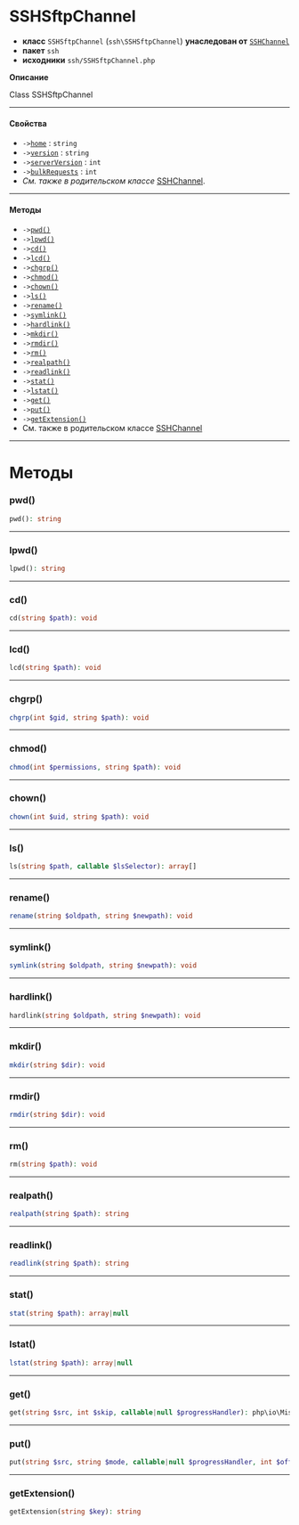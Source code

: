 # SSHSftpChannel

- **класс** `SSHSftpChannel` (`ssh\SSHSftpChannel`) **унаследован от** [`SSHChannel`](https://github.com/jphp-compiler/jphp/blob/master/exts/jphp-ssh-ext/api-docs/classes/ssh/SSHChannel.ru.md)
- **пакет** `ssh`
- **исходники** `ssh/SSHSftpChannel.php`

**Описание**

Class SSHSftpChannel

---

#### Свойства

- `->`[`home`](#prop-home) : `string`
- `->`[`version`](#prop-version) : `string`
- `->`[`serverVersion`](#prop-serverversion) : `int`
- `->`[`bulkRequests`](#prop-bulkrequests) : `int`
- *См. также в родительском классе* [SSHChannel](https://github.com/jphp-compiler/jphp/blob/master/exts/jphp-ssh-ext/api-docs/classes/ssh/SSHChannel.ru.md).

---

#### Методы

- `->`[`pwd()`](#method-pwd)
- `->`[`lpwd()`](#method-lpwd)
- `->`[`cd()`](#method-cd)
- `->`[`lcd()`](#method-lcd)
- `->`[`chgrp()`](#method-chgrp)
- `->`[`chmod()`](#method-chmod)
- `->`[`chown()`](#method-chown)
- `->`[`ls()`](#method-ls)
- `->`[`rename()`](#method-rename)
- `->`[`symlink()`](#method-symlink)
- `->`[`hardlink()`](#method-hardlink)
- `->`[`mkdir()`](#method-mkdir)
- `->`[`rmdir()`](#method-rmdir)
- `->`[`rm()`](#method-rm)
- `->`[`realpath()`](#method-realpath)
- `->`[`readlink()`](#method-readlink)
- `->`[`stat()`](#method-stat)
- `->`[`lstat()`](#method-lstat)
- `->`[`get()`](#method-get)
- `->`[`put()`](#method-put)
- `->`[`getExtension()`](#method-getextension)
- См. также в родительском классе [SSHChannel](https://github.com/jphp-compiler/jphp/blob/master/exts/jphp-ssh-ext/api-docs/classes/ssh/SSHChannel.ru.md)

---
# Методы

<a name="method-pwd"></a>

### pwd()
```php
pwd(): string
```

---

<a name="method-lpwd"></a>

### lpwd()
```php
lpwd(): string
```

---

<a name="method-cd"></a>

### cd()
```php
cd(string $path): void
```

---

<a name="method-lcd"></a>

### lcd()
```php
lcd(string $path): void
```

---

<a name="method-chgrp"></a>

### chgrp()
```php
chgrp(int $gid, string $path): void
```

---

<a name="method-chmod"></a>

### chmod()
```php
chmod(int $permissions, string $path): void
```

---

<a name="method-chown"></a>

### chown()
```php
chown(int $uid, string $path): void
```

---

<a name="method-ls"></a>

### ls()
```php
ls(string $path, callable $lsSelector): array[]
```

---

<a name="method-rename"></a>

### rename()
```php
rename(string $oldpath, string $newpath): void
```

---

<a name="method-symlink"></a>

### symlink()
```php
symlink(string $oldpath, string $newpath): void
```

---

<a name="method-hardlink"></a>

### hardlink()
```php
hardlink(string $oldpath, string $newpath): void
```

---

<a name="method-mkdir"></a>

### mkdir()
```php
mkdir(string $dir): void
```

---

<a name="method-rmdir"></a>

### rmdir()
```php
rmdir(string $dir): void
```

---

<a name="method-rm"></a>

### rm()
```php
rm(string $path): void
```

---

<a name="method-realpath"></a>

### realpath()
```php
realpath(string $path): string
```

---

<a name="method-readlink"></a>

### readlink()
```php
readlink(string $path): string
```

---

<a name="method-stat"></a>

### stat()
```php
stat(string $path): array|null
```

---

<a name="method-lstat"></a>

### lstat()
```php
lstat(string $path): array|null
```

---

<a name="method-get"></a>

### get()
```php
get(string $src, int $skip, callable|null $progressHandler): php\io\MiscStream
```

---

<a name="method-put"></a>

### put()
```php
put(string $src, string $mode, callable|null $progressHandler, int $offset): php\io\MiscStream
```

---

<a name="method-getextension"></a>

### getExtension()
```php
getExtension(string $key): string
```